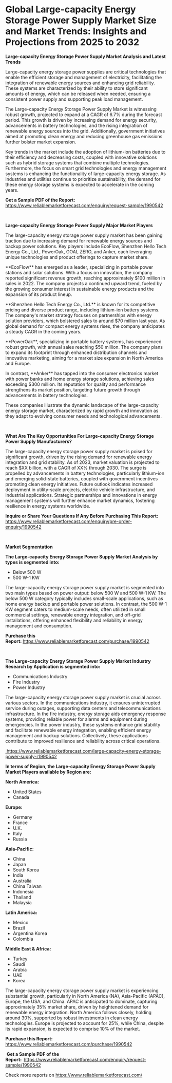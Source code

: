 <p><h1>Global Large-capacity Energy Storage Power Supply Market Size and Market Trends: Insights and Projections from 2025 to 2032</h1></p><p><strong>Large-capacity Energy Storage Power Supply Market Analysis and Latest Trends</strong></p>
<p><p>Large-capacity energy storage power supplies are critical technologies that enable the efficient storage and management of electricity, facilitating the integration of renewable energy sources and enhancing grid reliability. These systems are characterized by their ability to store significant amounts of energy, which can be released when needed, ensuring a consistent power supply and supporting peak load management.</p><p>The Large-capacity Energy Storage Power Supply Market is witnessing robust growth, projected to expand at a CAGR of 6.7% during the forecast period. This growth is driven by increasing demand for energy security, advancements in battery technologies, and the rising integration of renewable energy sources into the grid. Additionally, government initiatives aimed at promoting clean energy and reducing greenhouse gas emissions further bolster market expansion.</p><p>Key trends in the market include the adoption of lithium-ion batteries due to their efficiency and decreasing costs, coupled with innovative solutions such as hybrid storage systems that combine multiple technologies. Furthermore, the focus on smart grid technologies and energy management systems is enhancing the functionality of large-capacity energy storage. As industries and utilities continue to prioritize sustainability, the demand for these energy storage systems is expected to accelerate in the coming years.</p></p>
<p><strong>Get a Sample PDF of the Report:&nbsp;</strong> <a href="https://www.reliablemarketforecast.com/enquiry/request-sample/1990542?utm_campaign=2932&utm_medium=2&utm_source=Github&utm_content=ia&utm_term=07042025&utm_id=large-capacity-energy-storage-power-supply">https://www.reliablemarketforecast.com/enquiry/request-sample/1990542</a></p>
<p>&nbsp;</p>
<p><strong>Large-capacity Energy Storage Power Supply Major Market Players</strong></p>
<p><p>The large-capacity energy storage power supply market has been gaining traction due to increasing demand for renewable energy sources and backup power solutions. Key players include EcoFlow, Shenzhen Hello Tech Energy Co., Ltd., PowerOak, GOAL ZERO, and Anker, each leveraging unique technologies and product offerings to capture market share.</p><p>**EcoFlow** has emerged as a leader, specializing in portable power stations and solar solutions. With a focus on innovation, the company reported significant revenue growth, reaching approximately $100 million in sales in 2022. The company projects a continued upward trend, fueled by the growing consumer interest in sustainable energy products and the expansion of its product lineup.</p><p>**Shenzhen Hello Tech Energy Co., Ltd.** is known for its competitive pricing and diverse product range, including lithium-ion battery systems. The company's market strategy focuses on partnerships with energy solution providers, which bolstered sales to around $70 million last year. As global demand for compact energy systems rises, the company anticipates a steady CAGR in the coming years.</p><p>**PowerOak**, specializing in portable battery systems, has experienced robust growth, with annual sales reaching $50 million. The company plans to expand its footprint through enhanced distribution channels and innovative marketing, aiming for a market size expansion in North America and Europe.</p><p>In contrast, **Anker** has tapped into the consumer electronics market with power banks and home energy storage solutions, achieving sales exceeding $300 million. Its reputation for quality and performance strengthens its market position, targeting future growth through advancements in battery technologies.</p><p>These companies illustrate the dynamic landscape of the large-capacity energy storage market, characterized by rapid growth and innovation as they adapt to evolving consumer needs and technological advancements.</p></p>
<p>&nbsp;</p>
<p><strong>What Are The Key Opportunities For Large-capacity Energy Storage Power Supply Manufacturers?</strong></p>
<p><p>The large-capacity energy storage power supply market is poised for significant growth, driven by the rising demand for renewable energy integration and grid stability. As of 2023, market valuation is projected to reach $XX billion, with a CAGR of XX% through 2030. The surge is propelled by advancements in battery technologies, particularly lithium-ion and emerging solid-state batteries, coupled with government incentives promoting clean energy initiatives. Future outlook indicates increased deployment in utility-scale projects, electric vehicle infrastructure, and industrial applications. Strategic partnerships and innovations in energy management systems will further enhance market dynamics, fostering resilience in energy systems worldwide.</p></p>
<p><strong>Inquire or Share Your Questions If Any Before Purchasing This Report:</strong> <a href="https://www.reliablemarketforecast.com/enquiry/pre-order-enquiry/1990542?utm_campaign=2932&utm_medium=2&utm_source=Github&utm_content=ia&utm_term=07042025&utm_id=large-capacity-energy-storage-power-supply">https://www.reliablemarketforecast.com/enquiry/pre-order-enquiry/1990542</a></p>
<p>&nbsp;</p>
<p><strong>Market Segmentation</strong></p>
<p><strong>The Large-capacity Energy Storage Power Supply Market Analysis by types is segmented into:</strong></p>
<p><ul><li>Below 500 W</li><li>500 W-1 KW</li></ul></p>
<p><p>The large-capacity energy storage power supply market is segmented into two main types based on power output: below 500 W and 500 W-1 KW. The below 500 W category typically includes small-scale applications, such as home energy backup and portable power solutions. In contrast, the 500 W-1 KW segment caters to medium-scale needs, often utilized in small commercial settings, renewable energy integration, and off-grid installations, offering enhanced flexibility and reliability in energy management and consumption.</p></p>
<p><strong>Purchase this Report:&nbsp;</strong><a href="https://www.reliablemarketforecast.com/purchase/1990542?utm_campaign=2932&utm_medium=2&utm_source=Github&utm_content=ia&utm_term=07042025&utm_id=large-capacity-energy-storage-power-supply">https://www.reliablemarketforecast.com/purchase/1990542</a></p>
<p>&nbsp;</p>
<p><strong>The Large-capacity Energy Storage Power Supply Market Industry Research by Application is segmented into:</strong></p>
<p><ul><li>Communications Industry</li><li>Fire Industry</li><li>Power Industry</li></ul></p>
<p><p>The large-capacity energy storage power supply market is crucial across various sectors. In the communications industry, it ensures uninterrupted service during outages, supporting data centers and telecommunications infrastructure. In the fire industry, energy storage aids emergency response systems, providing reliable power for alarms and equipment during emergencies. In the power industry, these systems enhance grid stability and facilitate renewable energy integration, enabling efficient energy management and backup solutions. Collectively, these applications contribute to improved resilience and reliability across critical operations.</p></p>
<p><a href="https://www.reliablemarketforecast.com/large-capacity-energy-storage-power-supply-r1990542?utm_campaign=2932&utm_medium=2&utm_source=Github&utm_content=ia&utm_term=07042025&utm_id=large-capacity-energy-storage-power-supply">&nbsp;https://www.reliablemarketforecast.com/large-capacity-energy-storage-power-supply-r1990542</a></p>
<p><strong>In terms of Region, the Large-capacity Energy Storage Power Supply Market Players available by Region are:</strong></p>
<p>
    <p> <strong> North America: </strong>
        <ul>
            <li>United States</li>
            <li>Canada</li>
        </ul>
        </p> 
    <p> <strong> Europe: </strong>
        <ul>
            <li>Germany</li>
            <li>France</li>
            <li>U.K.</li>
            <li>Italy</li>
            <li>Russia</li>
        </ul>
        </p> 
    <p> <strong> Asia-Pacific: </strong>
        <ul>
            <li>China</li>
            <li>Japan</li>
            <li>South Korea</li>
            <li>India</li>
            <li>Australia</li>
            <li>China Taiwan</li>
            <li>Indonesia</li>
            <li>Thailand</li>
            <li>Malaysia</li>
        </ul>
        </p> 
    <p> <strong> Latin America: </strong>
        <ul>
            <li>Mexico</li>
            <li>Brazil</li>
            <li>Argentina Korea</li>
            <li>Colombia</li>
        </ul>
        </p> 
    <p> <strong> Middle East & Africa: </strong>
        <ul>
            <li>Turkey</li>
            <li>Saudi</li>
            <li>Arabia</li>
            <li>UAE</li>
            <li>Korea</li>
        </ul>
    </p>
    </p>
<p><p>The large-capacity energy storage power supply market is experiencing substantial growth, particularly in North America (NA), Asia-Pacific (APAC), Europe, the USA, and China. APAC is anticipated to dominate, capturing approximately 35% market share, driven by heightened demand for renewable energy integration. North America follows closely, holding around 30%, supported by robust investments in clean energy technologies. Europe is projected to account for 25%, while China, despite its rapid expansion, is expected to comprise 10% of the market.</p></p>
<p><strong>Purchase this Report: </strong><a href="https://www.reliablemarketforecast.com/purchase/1990542?utm_campaign=2932&utm_medium=2&utm_source=Github&utm_content=ia&utm_term=07042025&utm_id=large-capacity-energy-storage-power-supply">https://www.reliablemarketforecast.com/purchase/1990542</a></p>
<p>&nbsp;<strong>Get a Sample PDF of the Report:&nbsp;&nbsp;</strong><a href="https://www.reliablemarketforecast.com/enquiry/request-sample/1990542?utm_campaign=2932&utm_medium=2&utm_source=Github&utm_content=ia&utm_term=07042025&utm_id=large-capacity-energy-storage-power-supply">https://www.reliablemarketforecast.com/enquiry/request-sample/1990542</a></p>
<p><strong></strong></p>
<p>Check more reports on <a href="https://www.reliablemarketforecast.com/?utm_campaign=2932&utm_medium=2&utm_source=Github&utm_content=ia&utm_term=07042025&utm_id=large-capacity-energy-storage-power-supply">https://www.reliablemarketforecast.com/</a></p>